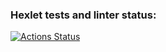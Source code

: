 ### Hexlet tests and linter status:
[![Actions Status](https://github.com/beketov-dmitry/algorithms-project-69/workflows/hexlet-check/badge.svg)](https://github.com/beketov-dmitry/algorithms-project-69/actions)